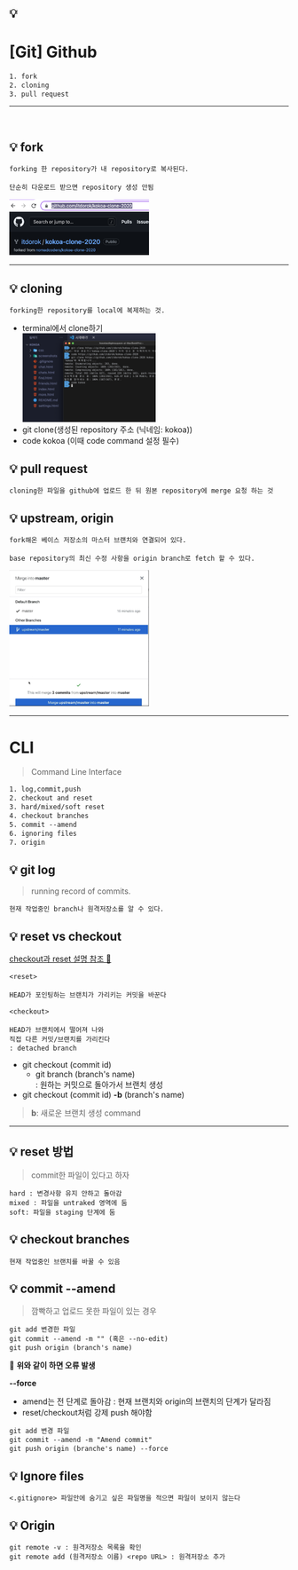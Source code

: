 ## 💡

# [Git] Github

```
1. fork
2. cloning
3. pull request
```

---

<br>

## 💡 fork

```
forking 한 repository가 내 repository로 복사된다.

단순히 다운로드 받으면 repository 생성 안됨
```

<img src="./img/forking.png" width="50%">

---

## 💡 cloning

```
forking한 repository를 local에 복제하는 것.
```

- terminal에서 clone하기
  <br>
  <img src="./img/terminalClone.png" width="50%" alt="terminal clone">
  <br>
- git clone(생성된 repository 주소 (닉네임: kokoa))
- code kokoa (이때 code command 설정 필수)

## 💡 pull request

```
cloning한 파일을 github에 업로드 한 뒤 원본 repository에 merge 요청 하는 것
```

## 💡 upstream, origin

```
fork해온 베이스 저장소의 마스터 브랜치와 연결되어 있다.

base repository의 최신 수정 사항을 origin branch로 fetch 할 수 있다.
```

<img src="./Git/4.21/img/upstream.png" width="50%">

---

# CLI

> Command Line Interface

```
1. log,commit,push
2. checkout and reset
3. hard/mixed/soft reset
4. checkout branches
5. commit --amend
6. ignoring files
7. origin
```

## 💡 git log

> running record of commits.

```
현재 작업중인 branch나 원격저장소를 알 수 있다.
```

## 💡 reset vs checkout

[checkout과 reset 설명 참조 👀](https://blog.naver.com/codeitofficial/222011693376)

```
<reset>

HEAD가 포인팅하는 브랜치가 가리키는 커밋을 바꾼다
```

```
<checkout>

HEAD가 브랜치에서 떨어져 나와
직접 다른 커밋/브랜치를 가리킨다
: detached branch
```

- git checkout (commit id)
  - git branch (branch's name)<br>
    : 원하는 커밋으로 돌아가서 브랜치 생성
- git checkout (commit id) **-b** (branch's name)

> **b**: 새로운 브랜치 생성 command

---

## 💡 reset 방법

> commit한 파일이 있다고 하자

```
hard : 변경사항 유지 안하고 돌아감
mixed : 파일을 untraked 영역에 둠
soft: 파일을 staging 단계에 둠
```

## 💡 checkout branches

```
현재 작업중인 브랜치를 바꿀 수 있음
```

## 💡 commit --amend

> 깜빡하고 업로드 못한 파일이 있는 경우

```
git add 변경한 파일
git commit --amend -m "" (혹은 --no-edit)
git push origin (branch's name)
```

🚨 **위와 같이 하면 오류 발생**

**--force**<br>

- amend는 전 단계로 돌아감 : 현재 브랜치와 origin의 브랜치의 단계가 달라짐
- reset/checkout처럼 강제 push 해야함

```
git add 변경 파일
git commit --amend -m "Amend commit"
git push origin (branche's name) --force
```

## 💡 Ignore files

```
<.gitignore> 파일안에 숨기고 싶은 파일명을 적으면 파일이 보이지 않는다
```

## 💡 Origin

```
git remote -v : 원격저장소 목록을 확인
git remote add (원격저장소 이름) <repo URL> : 원격저장소 추가
```
